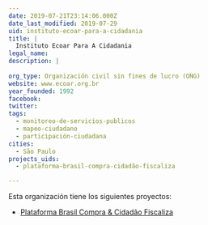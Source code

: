 ```yaml
---
date: 2019-07-21T23:14:06.000Z
date_last_modified: 2019-07-29
uid: instituto-ecoar-para-a-cidadania
title: |
  Instituto Ecoar Para A Cidadania
legal_name: 
description: |
  
org_type: Organización civil sin fines de lucro (ONG)
website: www.ecoar.org.br
year_founded: 1992
facebook: 
twitter: 
tags:
  - monitoreo-de-servicios-publicos
  - mapeo-ciudadano
  - participación-ciudadana
cities: 
  - São Paulo
projects_uids:
  - plataforma-brasil-compra-cidadão-fiscaliza

---
```


Esta organización tiene los siguientes proyectos:

- [Plataforma Brasil Compra & Cidadão Fiscaliza](/proyectos/plataforma-brasil-compra-cidadão-fiscaliza)
